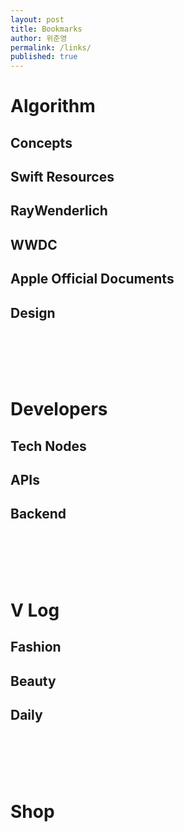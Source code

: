 ```yaml
---
layout: post
title: Bookmarks
author: 위준영
permalink: /links/
published: true
---
```


# Algorithm
## Concepts
<!-- - [Reference Counting](https://videos.raywenderlich.com/screencasts/421-ios-10-memory-graph-debugger) -->

## Swift Resources
<!-- - [Bounds and Frame](http://www.ryanwright.me/cookbook/ios/obj-c/frames-and-bounds) -->

## RayWenderlich
<!-- - [Networking with URLSession](https://videos.raywenderlich.com/courses/93-networking-with-urlsession/lessons/1) -->

## WWDC
<!-- - [Advanced Notifications](https://developer.apple.com/videos/play/wwdc2016/708) -->

## Apple Official Documents
<!-- - [Swift Standard Library](https://developer.apple.com/documentation/swift) -->

## Design
<!-- - [Human Interface Guidelines iOS](https://developer.apple.com/ios/human-interface-guidelines/overview/themes/) -->

<br>
<br>
<br>
<br>

# Developers
## Tech Nodes
<!-- - [The Future Of Enterprise App Development Is Swift](https://techcrunch.com/2015/06/10/the-future-of-enterprise-app-development-is-swift/) -->

## APIs
<!-- [Ebay](http://developer.ebay.com/Devzone/shopping/docs/Concepts/ShoppingAPIGuide.html) -->

## Backend
<!-- - [Google Cloud Platform](https://cloud.google.com) -->

<br>
<br>
<br>
<br>

# V Log
## Fashion
<!-- - [TV소나](https://www.youtube.com/user/SONATOWN), [스타일난다 유튜브](https://www.youtube.com/channel/UCIcJXs34WdkNcz1qkcxf0Rw), [딩고 스타일](https://www.youtube.com/channel/UCmz6ztWicRRcxiwguc_Z_Yw), [패션블로거 혜인](https://www.youtube.com/channel/UCs0dIu9USYQnSyPcekI8Y6A) -->

## Beauty
<!-- - [오늘의 하늘](https://www.youtube.com/channel/UCW-rU_ZE4dAKDejWdTAKmoA), [아름송이](https://www.youtube.com/channel/UCZggbgiMY7u4Def37xQpyAQ), [RISABE](https://www.youtube.com/channel/UC9kmlDcqksaOnCkC_qzGacA) -->

## Daily
<!-- - [mixmansion](https://www.youtube.com/channel/UCOx8P9PScjg3yQDDznBpmBA), [도쿄 일상 onuk](https://www.youtube.com/channel/UC3qZ64dp-kyHwCygqZdTp1w), [Maji](https://www.youtube.com/channel/UC-CnwTZJ_A5v-AQK92fNYKw) -->


<br>
<br>
<br>
<br>

# Shop
<!-- - [소녀나라](http://www.sonyunara.com), [Mogujie](http://www.mogujie.com), [스타일난다](http://stylenanda.com), [임블리](http://imvely.com), [에이랜드](http://www.a-land.co.kr), [모코블링](http://www.mocobling.com), [하나언니](http://www.hanaunni.com), [29CM](https://www.29cm.co.kr) -->

<br>
<br>
<br>
<br>
